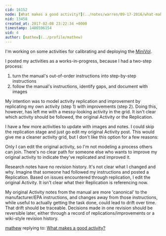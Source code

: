 ```yaml
---
cid: 16152
node: [What makes a good activity?](../notes/warren/09-17-2016/what-makes-a-good-activity)
nid: 13458
created_at: 2017-02-08 23:22:34 +0000
timestamp: 1486596154
uid: 4
author: [mathew](../profile/mathew)
---
```


I'm working on some activities for calibrating and deploying the [MiniVol](https://publiclab.org/wiki/minivol#how+is+the+MiniVol+used?).

I posted my activities as a works-in-progress, because I had a two-step process:

1. turn the manual's out-of-order instructions into step-by-step instructions
2. follow the manual's instructions, identify gaps, and document with images

My intention was to model activity replication and improvement by replicating my own activity (step 1) with improvements (step 2).  Doing this, however, has left me with a messy-looking activity in the grid. It isn't clear which activity should be followed, the original Activity or the Replication. 

I have a few more activities to update with images and notes.  I could skip the replication stage and just go edit my original Activity post.  This would give me a cleaner activity grid, but I don't like this option for a few reasons:

Only I can edit the original activity, so I'm not modeling a process others can join. There's no clear path for someone else who wants to improve my original activity to indicate they've replicated and improved it.

Research notes have no revision history.  It's not clear what I changed and why. Imagine that someone had followed my instructions and posted a Replication.  Based on issues encountered through replication, I edit the original Activity.  It isn't clear what their Replication is referencing now. 

My original Activity notes from the manual are more 'canonical' to the manufacturer/EPA instructions, and changes away from those instructions, while useful to actually getting the task done, could lead to drift over time.  That drift should be traceable. Decisions made in one revision should be reversible later, either through a record of replications/improvements or a wiki-style revision history. 

[mathew](../profile/mathew) replying to: [What makes a good activity?](../notes/warren/09-17-2016/what-makes-a-good-activity)

